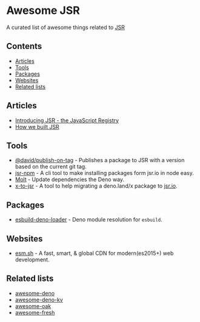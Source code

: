 # Awesome JSR

A curated list of awesome things related to [JSR](https://jsr.io/)

## Contents

- [Articles](#articles)
- [Tools](#tools)
- [Packages](#packages)
- [Websites](#websites)
- [Related lists](#related-lists)

## Articles

- [Introducing JSR - the JavaScript Registry](https://deno.com/blog/jsr_open_beta)
- [How we built JSR](https://deno.com/blog/how-we-built-jsr)

## Tools

- [@david/publish-on-tag](https://github.com/dsherret/jsr-publish-on-tag) - Publishes a package to JSR with a version based on the current git tag.
- [jsr-npm](https://github.com/jsr-io/jsr-npm) - A cli tool to make installing packages form jsr.io in node easy.
- [Molt](https://github.com/hasundue/molt) - Update dependencies the Deno way.
- [x-to-jsr](https://github.com/denoland/x-to-jsr) - A tool to help migrating a deno.land/x package to [jsr.io](https://jsr.io/).

## Packages

- [esbuild-deno-loader](https://github.com/lucacasonato/esbuild_deno_loader) - Deno module resolution for `esbuild`.

## Websites

- [esm.sh](https://github.com/esm-dev/esm.sh) - A fast, smart, & global CDN for modern(es2015+) web development.

## Related lists

- [awesome-deno](https://github.com/denolib/awesome-deno)
- [awesome-deno-kv](https://github.com/hashrock/awesome-deno-kv)
- [awesome-oak](https://github.com/oakserver/awesome-oak)
- [awesome-fresh](https://github.com/uki00a/awesome-fresh)
